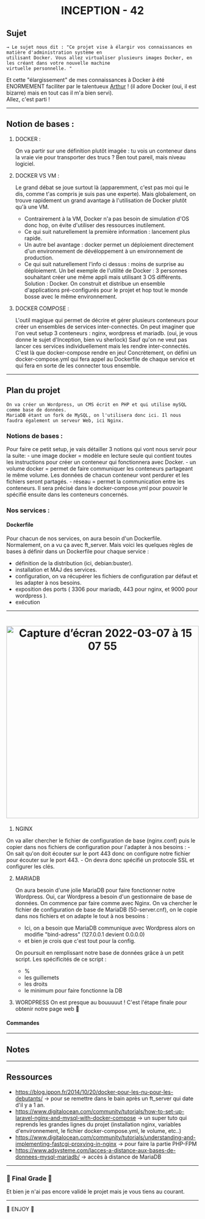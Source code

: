 <h1 align=center> INCEPTION - 42 </h1>   
  
  
  
## Sujet   
  
  
	→ Le sujet nous dit : "Ce projet vise à élargir vos connaissances en matière d'administration système en
	utilisant Docker. Vous allez virtualiser plusieurs images Docker, en les créant dans votre nouvelle machine
	virtuelle personnelle. " 
	
Et cette "élargissement" de mes connaissances à Docker à été ENORMEMENT faciliter par le talentueux [Arthur](https://github.com/arthur-trt?tab=repositories) ! 
(il adore Docker (oui, il est bizarre) mais en tout cas il m'a bien servi).  
Allez, c'est parti !

---
## Notion de bases : 
1. DOCKER :   


 	On va partir sur une définition plutôt imagée : tu vois un conteneur dans la vraie vie pour transporter des trucs ?
 Ben tout pareil, mais niveau logiciel. 
 
2. DOCKER VS VM :  


	Le grand débat se joue surtout là (apparemment, c'est pas moi qui le dis, comme t'as compris je suis pas une experte). 
Mais globalement, on trouve rapidement un grand avantage à l'utilisation de Docker plutôt qu'à une VM. 
	- Contrairement à la VM, Docker n'a pas besoin de simulation d'OS donc hop, on évite d'utiliser des ressources inutilement. 
	- Ce qui suit naturellement la première information : lancement plus rapide. 
	- Un autre bel avantage : docker permet un déploiement directement d'un environnement de dévéloppement à un environnement 
		de production. 
	- Ce qui suit naturellement l'info ci dessus : moins de surprise au déploiement. 
Un bel exemple de l'utilité de Docker : 3 personnes souhaitant créer une même appli mais utilisant 3 OS différents. 
Solution : Docker. On construit et distribue un ensemble d'applications pré-configurés pour le projet et hop tout le monde 
bosse avec le même environnement. 


3. DOCKER COMPOSE : 


	L'outil magique qui permet de décrire et gérer plusieurs conteneurs pour créer un ensembles de services inter-connectés. 
On peut imaginer que l'on veut setup 3 conteneurs : nginx, wordpress et mariadb. (oui, je vous donne le sujet d'Inception,
bien vu sherlock) Sauf qu'on ne veut pas lancer ces services individuellement mais les rendre inter-connectés. C'est là que
docker-compose rendre en jeu! 
Concrètement, on défini un docker-compose.yml qui fera appel au Dockerfile de chaque service et qui fera en sorte de les
connecter tous ensemble.



---
## Plan du projet
  	On va créer un Wordpress, un CMS écrit en PHP et qui utilise mySQL comme base de données. 
	MariaDB étant un fork de MySQL, on l'utilisera donc ici. Il nous faudra également un serveur Web, ici Nginx. 
	

	
### Notions de bases :  

Pour faire ce petit setup, je vais détailler 3 notions qui vont nous servir pour la suite: 
	- une image docker = modèle en lecture seule qui contient toutes les instructions pour créer un conteneur qui fonctionnera avec Docker.
	- un volume docker = permet de faire communiquer les conteneurs partageant le même volume. Les données de chacun conteneur vont perdurer et les fichiers seront partagés. 
	- réseau = permet la communication entre les conteneurs. Il sera précisé dans le docker-compose.yml pour pouvoir le spécifié ensuite dans les conteneurs concernés. 
	
### Nos services : 

#### Dockerfile 
Pour chacun de nos services, on aura besoin d'un Dockerfile. Normalement, on a vu ça avec ft_server. Mais voici les quelques règles de bases à définir dans un Dockerfile pour chaque service : 
* définition de la distribution (ici, debian:buster). 
* installation et MAJ des services.   
* configuration, on va récupérer les fichiers de configuration par défaut et les adapter à nos besoins.  
* exposition des ports ( 3306 pour mariadb, 443 pour nginx, et 9000 pour wordpress ). 
* exécution   

---

<h1 align=center> 
<img width="504" alt="Capture d’écran 2022-03-07 à 15 07 55" src="https://user-images.githubusercontent.com/57404773/157049642-99d4c639-53dc-430f-99be-2883d384ede9.png">  </h1>   

 
1. NGINX  
  
On va aller chercher le fichier de configuration de base (nginx.conf) puis le copier dans nos fichiers de configuration pour l'adapter à nos besoins : 
	- On sait qu'on doit écouter sur le port 443 donc on configure notre fichier pour écouter sur le port 443. 
	- On devra donc spécifié un protocole SSL et configurer les clés. 
	
2. MARIADB

	On aura besoin d'une jolie MariaDB pour faire fonctionner notre Wordpress. Oui, car Wordpress a besoin d'un gestionnaire de base de données. On commence par faire comme avec Nginx. On va chercher le fichier de configuration de base de MariaDB (50-server.cnf), on le copie dans nos fichiers et on adapte le tout à nos besoins : 
	- Ici, on a besoin que MariaDB communique avec Wordpress alors on modifie "bind-adress" (127.0.0.1 devient 0.0.0.0)
	- et bien je crois que c'est tout pour la config.  
	
	On poursuit en remplissant notre base de données grâce à un petit script. Les spécificités de ce script : 
	- % 
	- les guillemets 
	- les droits
	- le minimum pour faire fonctionne la DB 

	
3. WORDPRESS
On est presque au bouuuuut ! C'est l'étape finale pour obtenir notre page web 🎉 

	



#### Commandes

  
---
## Notes

---
## Ressources
- https://blog.ippon.fr/2014/10/20/docker-pour-les-nu-pour-les-debutants/  → pour se remettre dans le bain après un ft_server qui
date d'il y a 1 an. 
- https://www.digitalocean.com/community/tutorials/how-to-set-up-laravel-nginx-and-mysql-with-docker-compose → un super tuto qui reprends les grandes lignes du projet (installation nginx, variables d'environnement, le fichier docker-compose.yml, le volume, etc..) 
- https://www.digitalocean.com/community/tutorials/understanding-and-implementing-fastcgi-proxying-in-nginx → pour faire la partie PHP-FPM 
- https://www.adsysteme.com/lacces-a-distance-aux-bases-de-donnees-mysql-mariadb/ → accès à distance de MariaDB
---
### 🎉 Final Grade 🎉 
Et bien je n'ai pas encore validé le projet mais je vous tiens au courant.

--- 
🍄 ENJOY 🍄
